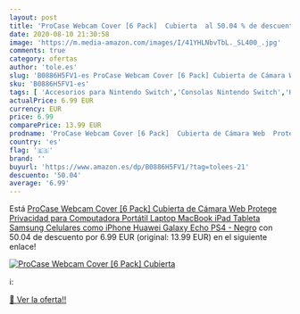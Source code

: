 ```yaml
---
layout: post
title: 'ProCase Webcam Cover [6 Pack]  Cubierta  al 50.04 % de descuento'
date: 2020-08-10 21:30:58
image: 'https://m.media-amazon.com/images/I/41YHLNbvTbL._SL400_.jpg'
comments: true
category: ofertas
author: 'tole.es'
slug: 'B0886H5FV1-es ProCase Webcam Cover [6 Pack] Cubierta de Cámara Web...'
sku: 'B0886H5FV1-es'
tags: [ 'Accesorios para Nintendo Switch','Consolas Nintendo Switch','Hardware y juegos para Nintendo Switch','Iluminación','Iluminación de ambiente de interior','Iluminación de interior','Iluminación decorativa y para usos específicos de interior','Juegos para Nintendo Switch','Mandos para Nintendo Switch','Videojuegos','ps4', ]
actualPrice: 6.99 EUR
currency: EUR
price: 6.99
comparePrice: 13.99 EUR
prodname: 'ProCase Webcam Cover [6 Pack]  Cubierta de Cámara Web  Protege Privacidad para Computadora Portátil  Laptop  MacBook  iPad  Tableta  Samsung  Celulares como iPhone  Huawei  Galaxy  Echo PS4 - Negro'
country: 'es'
flag: '🇪🇸'
brand: ''
buyurl: 'https://www.amazon.es/dp/B0886H5FV1/?tag=tolees-21'
descuento: '50.04'
average: '6.99'
---
```


Está [ProCase Webcam Cover [6 Pack]  Cubierta de Cámara Web  Protege Privacidad para Computadora Portátil  Laptop  MacBook  iPad  Tableta  Samsung  Celulares como iPhone  Huawei  Galaxy  Echo PS4 - Negro](https://www.amazon.es/dp/B0886H5FV1/?tag=tolees-21) con 50.04 de descuento por 6.99 EUR (original: 13.99 EUR) en el siguiente enlace!

[![ProCase Webcam Cover [6 Pack]  Cubierta ](https://m.media-amazon.com/images/I/41YHLNbvTbL._SL400_.jpg)](https://www.amazon.es/dp/B0886H5FV1/?tag=tolees-21)

ℹ️:


[🛒 Ver la oferta!!](https://www.amazon.es/dp/B0886H5FV1/?tag=tolees-21)
